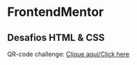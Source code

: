 # FrontendMentor

## Desafios HTML & CSS

QR-code challenge: [Clique aqui/Click here](https://venyxwell.github.io/FrontendMentor/qr-code-component-main/)
